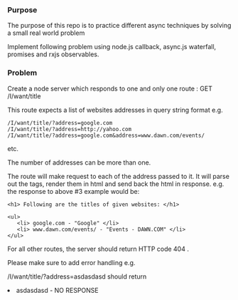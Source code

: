 ### Purpose

The purpose of this repo is to practice different async techniques by solving a small real world problem

Implement following problem using node.js callback,  async.js waterfall, promises and rxjs observables.

### Problem

Create a node server which responds to one and only one route : GET /I/want/title

This route expects a list of websites addresses in query string format e.g.
```
/I/want/title/?address=google.com
/I/want/title/?address=http://yahoo.com
/I/want/title/?address=google.com&address=www.dawn.com/events/
```
etc.

The number of addresses can be more than one.

The route will make request to each of the address passed to it. It will parse out the <title></title> tags, render them in html and send back the html in response. e.g. the response to above #3 example would be:

<html>
<head></head>
<body>

    <h1> Following are the titles of given websites: </h1>

    <ul>
       <li> google.com - "Google" </li>
       <li> www.dawn.com/events/ - "Events - DAWN.COM" </li>
    </ul>
</body>
</html>
For all other routes, the server should return HTTP code 404 .

Please make sure to add error handling e.g.

/I/want/title/?address=asdasdasd should return <li> asdasdasd - NO RESPONSE </li>
